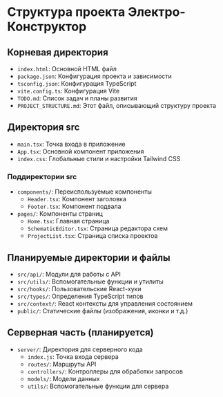 # Структура проекта Электро-Конструктор

## Корневая директория
- `index.html`: Основной HTML файл
- `package.json`: Конфигурация проекта и зависимости
- `tsconfig.json`: Конфигурация TypeScript
- `vite.config.ts`: Конфигурация Vite
- `TODO.md`: Список задач и планы развития
- `PROJECT_STRUCTURE.md`: Этот файл, описывающий структуру проекта

## Директория src
- `main.tsx`: Точка входа в приложение
- `App.tsx`: Основной компонент приложения
- `index.css`: Глобальные стили и настройки Tailwind CSS

### Поддиректории src
- `components/`: Переиспользуемые компоненты
  - `Header.tsx`: Компонент заголовка
  - `Footer.tsx`: Компонент подвала
- `pages/`: Компоненты страниц
  - `Home.tsx`: Главная страница
  - `SchematicEditor.tsx`: Страница редактора схем
  - `ProjectList.tsx`: Страница списка проектов

## Планируемые директории и файлы
- `src/api/`: Модули для работы с API
- `src/utils/`: Вспомогательные функции и утилиты
- `src/hooks/`: Пользовательские React-хуки
- `src/types/`: Определения TypeScript типов
- `src/context/`: React контексты для управления состоянием
- `public/`: Статические файлы (изображения, иконки и т.д.)

## Серверная часть (планируется)
- `server/`: Директория для серверного кода
  - `index.js`: Точка входа сервера
  - `routes/`: Маршруты API
  - `controllers/`: Контроллеры для обработки запросов
  - `models/`: Модели данных
  - `utils/`: Вспомогательные функции для сервера